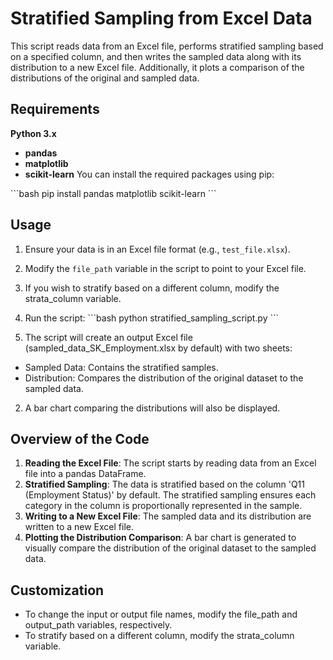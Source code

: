 # Stratified Sampling from Excel Data
This script reads data from an Excel file, performs stratified sampling based on a specified column, and then writes the sampled data along with its distribution to a new Excel file. Additionally, it plots a comparison of the distributions of the original and sampled data.

## Requirements
**Python 3.x**
- **pandas**
- **matplotlib**
- **scikit-learn**
You can install the required packages using pip:

\```bash pip install pandas matplotlib scikit-learn \```

## Usage

1. Ensure your data is in an Excel file format (e.g., `test_file.xlsx`).
2. Modify the `file_path` variable in the script to point to your Excel file.
3. If you wish to stratify based on a different column, modify the strata_column variable.
4. Run the script:
\```bash python stratified_sampling_script.py \```

1. The script will create an output Excel file (sampled_data_SK_Employment.xlsx by default) with two sheets:
- Sampled Data: Contains the stratified samples.
- Distribution: Compares the distribution of the original dataset to the sampled data.
2. A bar chart comparing the distributions will also be displayed.

## Overview of the Code
1. **Reading the Excel File**: The script starts by reading data from an Excel file into a pandas DataFrame.
2. **Stratified Sampling**: The data is stratified based on the column 'Q11 (Employment Status)' by default. The stratified sampling ensures each category in the column is proportionally represented in the sample.
3. **Writing to a New Excel File**: The sampled data and its distribution are written to a new Excel file.
4. **Plotting the Distribution Comparison**: A bar chart is generated to visually compare the distribution of the original dataset to the sampled data.


## Customization
- To change the input or output file names, modify the file_path and output_path variables, respectively.
- To stratify based on a different column, modify the strata_column variable.
